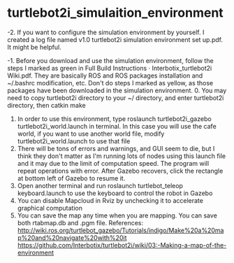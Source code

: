 # turtlebot2i_simulaition_environment
-2. If you want to configure the simulation environment by yourself. I created a log file named v1.0 turtlebot2i simulation environment set up.pdf. It might be helpful.

-1. Before you download and use the simulation environment, follow the steps I marked as green in Full Build Instructions · Interbotix_turtlebot2i Wiki.pdf. They are basically ROS and ROS packages installation and ~/.bashrc modification, etc. Don't do steps I marked as yellow, as those packages have been downloaded in the simulation environment.
0. You may need to copy turtlebot2i directory to your ~/ directory, and enter turtlebot2i directory, then catkin make
1. In order to use this environment, type roslaunch turtlebot2i_gazebo turtlebot2i_world.launch in terminal. In this case you will use the cafe world, if you want to use another world file, modify turtlebot2i_world.launch to use that file
2. There will be tons of errors and warnings, and GUI seem to die, but I think they don't matter as I'm running lots of nodes using this launch file and it may due to the limit of computation speed. The program will repeat operations with error. After Gazebo recovers, click the rectangle at bottom left of Gazebo to resume it.
3. Open another terminal and run roslaunch turtlebot_teleop keyboard.launch to use the keyboard to control the robot in Gazebo
4. You can disable Mapcloud in Rviz by unchecking it to accelerate graphical computation
5. You can save the map any time when you are mapping. You can save both rtabmap.db and .pgm file.
References:
http://wiki.ros.org/turtlebot_gazebo/Tutorials/indigo/Make%20a%20map%20and%20navigate%20with%20it
https://github.com/Interbotix/turtlebot2i/wiki/03:-Making-a-map-of-the-environment
